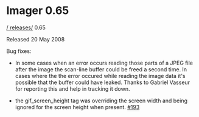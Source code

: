 # Imager 0.65

[ / ](..) [releases/](./) 0.65

Released 20 May 2008

Bug fixes:

- In some cases when an error occurs reading those parts of a JPEG file after the image the scan-line buffer could be freed a second time. In cases where the the error occured while reading the image data it's possible that the buffer could have leaked. Thanks to Gabriel Vasseur for reporting this and help in tracking it down.

- the gif_screen_height tag was overriding the screen width and being ignored for the screen height when present. [#193](https://github.com/tonycoz/imager/issues/193)